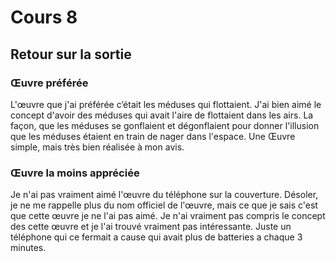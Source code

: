# Cours 8
## Retour sur la sortie

### Œuvre préférée
L'œuvre que j'ai préférée c’était les méduses qui flottaient. J'ai bien aimé le concept d'avoir des méduses qui avait l'aire de flottaient dans les airs. La façon, que les méduses se gonflaient et dégonflaient pour donner l'illusion que les méduses étaient en train de nager dans l'espace. Une Œuvre simple, mais très bien réalisée à mon avis.


### Œuvre la moins appréciée
Je n'ai pas vraiment aimé l'œuvre du téléphone sur la couverture. Désoler, je ne me rappelle plus du nom officiel de l'œuvre, mais ce que je sais c'est que cette œuvre je ne l'ai pas aimé. Je n'ai vraiment pas compris le concept des cette œuvre et je l'ai trouvé vraiment pas intéressante. Juste un téléphone qui ce fermait a cause qui avait plus de batteries a chaque 3 minutes.

